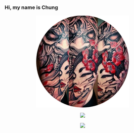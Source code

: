 ### Hi, my name is Chung 
<p align="center"> 
<img width="300px" src="images/tattoo-circle.png" />
</p>
<p align="center"><img src="https://github-readme-stats.vercel.app/api?username=chunggold&show_icons=true&theme=react&hide=stars,prs,contribs,issues"/></p>
<p align="center"><img src="https://github-readme-stats.vercel.app/api/top-langs/?username=chunggold&layout=compact&theme=react"/></p>
<!--
**ChungGold/ChungGold** is a ✨ _special_ ✨ repository because its `README.md` (this file) appears on your GitHub profile.

Here are some ideas to get you started:

- 🔭 I’m currently working on ...
- 🌱 I’m currently learning ...
- 👯 I’m looking to collaborate on ...
- 🤔 I’m looking for help with ...
- 💬 Ask me about ...
- 📫 How to reach me: ...
- 😄 Pronouns: ...
- ⚡ Fun fact: ...
-->
